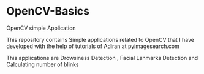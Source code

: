 # OpenCV-Basics
OpenCV simple Application

This repository contains Simple applications related to OpenCV that I have developed with the help of tutorials of Adiran 
at pyimagesearch.com

This applications are Drowsiness Detection , Facial Lanmarks Detection and Calculating number of blinks
